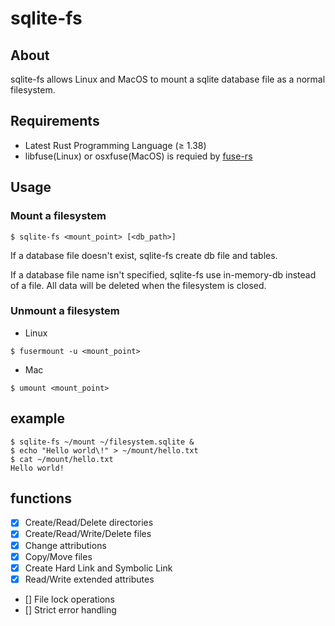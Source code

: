 # sqlite-fs

## About

sqlite-fs allows Linux and MacOS to mount a sqlite database file as a normal filesystem.

## Requirements

- Latest Rust Programming Language (≥ 1.38)
- libfuse(Linux) or osxfuse(MacOS) is requied by [fuse-rs](https://github.com/zargony/fuse-rs)

## Usage
### Mount a filesystem

```
$ sqlite-fs <mount_point> [<db_path>]
```

If a database file doesn't exist, sqlite-fs create db file and tables.

If a database file name isn't specified, sqlite-fs use in-memory-db instead of a file.
All data will be deleted when the filesystem is closed.

### Unmount a filesystem

- Linux

```
$ fusermount -u <mount_point>
```

- Mac

```
$ umount <mount_point>
```

## example
```
$ sqlite-fs ~/mount ~/filesystem.sqlite &
$ echo "Hello world\!" > ~/mount/hello.txt
$ cat ~/mount/hello.txt
Hello world!
```

## functions

- [x] Create/Read/Delete directories
- [x] Create/Read/Write/Delete files
- [x] Change attributions
- [x] Copy/Move files
- [x] Create Hard Link and Symbolic Link
- [x] Read/Write extended attributes
- [] File lock operations
- [] Strict error handling


